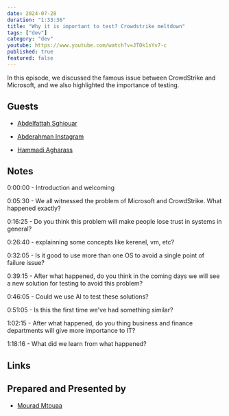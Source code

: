 ```yaml
---
date: 2024-07-28
duration: "1:33:36"
title: "Why it is important to test? Crowdstrike meltdown"
tags: ["dev"]
category: "dev"
youtube: https://www.youtube.com/watch?v=JT0k1sYv7-c
published: true
featured: false
---
```


In this episode, we discussed the famous issue between CrowdStrike and Microsoft, and we also highlighted the importance of testing.

## Guests

- [Abdelfattah Sghiouar](https://twitter.com/boredabdel)

- [Abderahman Instagram ](https://www.instagram.com/abdulbenbrahim/)

- [Hammadi Agharass](https://twitter.com/hagharass)

## Notes

0:00:00 - Introduction and welcoming

0:05:30 - We all witnessed the problem of Microsoft and CrowdStrike. What happened exactly?

0:16:25 - Do you think this problem will make people lose trust in systems in general?

0:26:40 - explainning some concepts like kerenel, vm, etc?

0:32:05 - Is it good to use more than one OS to avoid a single point of failure issue?

0:39:15 - After what happened, do you think in the coming days we will see a new solution for testing to avoid this problem?

0:46:05 - Could we use AI to test these solutions?

0:51:05 - Is this the first time we've had something similar?

1:02:15 - After what happened, do you thing business and finance departments will give more importance to IT?

1:18:16 - What did we learn from what happened?

## Links

## Prepared and Presented by

- [Mourad Mtouaa](https://twitter.com/mouradxmt)

